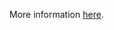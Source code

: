 More information [here](https://docs.paloaltonetworks.com/content/techdocs/en_US/prisma/prisma-cloud/prisma-cloud-code-security-policy-reference/azure-policies/azure-general-policies/ensure-that-azure-defender-is-set-to-on-for-key-vault.html).
